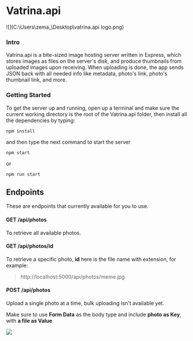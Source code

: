 # Vatrina.api

![](C:\Users\zema_\Desktop\vatrina.api logo.png)

### Intro

Vatrina.api is a bite-sized image hosting server written in Express, which stores images as files on the server's disk, and produce thumbnails from uploaded images upon receiving. When uploading is done, the app sends JSON back with all needed info like metadata, photo's link, photo's thumbnail link, and more. 



### Getting Started

To get the server up and running, open up a terminal and make sure the current working directory is the root of the Vatrina.api folder, then install all the dependencies by typing: 

```
npm install
```

and then type the next command to start the server

```
npm start
```

or

```
npm run start
```



## Endpoints

These are endpoints that currently available for you to use.



#### GET /api/photos

To retrieve all available photos.



#### GET /api/photos/id

To retrieve a specific photo, **id** here is the file name with extension, for example:

> http://localhost:5000/api/photos/meme.jpg



#### POST /api/photos

Upload a single photo at a time, bulk uploading isn't available yet.

Make sure to use **Form Data** as the body type and include **photo as Key**, with **a file as Value**

![](C:\Users\zema_\Desktop\Capture.PNG)